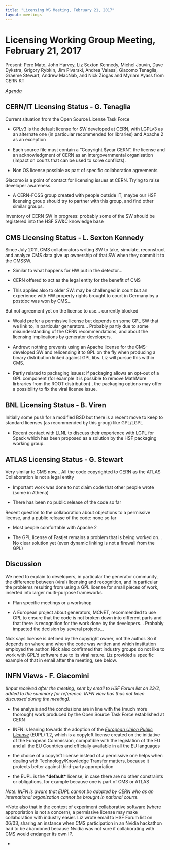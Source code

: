 ```yaml
---
title: "Licensing WG Meeting, February 21, 2017"
layout: meetings
---
```


# Licensing Working Group Meeting, February 21, 2017

Present: Pere Mato, John Harvey, Liz Sexton Kennedy, Michel Jouvin, Dave
Dykstra, Grigory Rybkin, Jim Pivarski, Andrea Valassi, Giacomo Tenaglia, Graeme
Stewart, Andrew MacNab, and Nick Ziogas and Myriam Ayass from CERN KT

[_Agenda_](http://indico.cern.ch/event/614901/)

## CERN/IT Licensing Status - G. Tenaglia

Current situation from the Open Source License Task Force

- GPLv3 is the default license for SW developed at CERN, with LGPLv3 as an
  alternate one (in particular recommended for libraries) and Apache 2 as an
  exception

- Each source file must contain a “Copyright $year CERN”, the license and an
  acknowledgment of CERN as an intergovernmental organisation (impact on courts
  that can be used to solve conflicts).

- Non OS license possible as part of specific collaboration agreements

Giacomo is a point of contact for licensing issues at CERN. Trying to raise
developer awareness.

- A CERN-FOSS group created with people outside IT, maybe our HSF licensing
  group should try to partner with this group, and find other similar groups.

Inventory of CERN SW in progress: probably some of the SW should be registered
into the HSF SW&C knowledge base

## CMS Licensing Status - L. Sexton Kennedy

Since July 2011, CMS collaborators writing SW to take, simulate, reconstruct and
analyze CMS data give up ownership of that SW when they commit it to the CMSSW.

- Similar to what happens for HW put in the detector…

- CERN offered to act as the legal entity for the benefit of CMS

- This applies also to older SW: may be challenged in court but an experience
  with HW property rights brought to court in Germany by a postdoc was won by
  CMS...

But not agreement yet on the license to use… currently blocked

- Would prefer a permissive license but depends on some GPL SW that we link to,
  in particular generators… Probably partly due to some misunderstanding of the
  CERN recommendations, and about the licensing implications by generator
  developers.

- Andrew: nothing prevents using an Apache license for the CMS-developed SW and
  relicensing it to GPL on the fly when producing a binary distribution linked
  against GPL libs. Liz will pursue this within CMS.

- Partly related to packaging issues: if packaging allows an opt-out of a GPL
  component (for example it is possible to remove MathMore lirbraries from the
  ROOT distribution) , the packaging options may offer a possibility to fix the
  viral license issue.

## BNL Licensing Status - B. Viren

Initially some push for a modified BSD but there is a recent move to keep to
standard licenses (as recommended by this group) like GPL/LGPL

- Recent contact with LLNL to discuss their experience with LGPL for Spack which
  has been proposed as a solution by the HSF packaging working group.

## ATLAS Licensing Status - G. Stewart

Very similar to CMS now… All the code copyrighted to CERN as the ATLAS
Collaboration is not a legal entity

- Important work was done to not claim code that other people wrote (some in
  Athena)

- There has been no public release of the code so far

Recent question to the collaboration about objections to a permissive license,
and a public release of the code: none so far

- Most people comfortable with Apache 2

- The GPL license of Fastjet remains a problem that is being worked on… No clear
  solution yet (even dynamic linking is not a firewall from the GPL)

## Discussion

We need to explain to developers, in particular the generator community, the
difference between (viral) licensing and recognition, and in particular the
problems resulting from using a GPL license for small pieces of work, inserted
into larger multi-purpose frameworks.

- Plan specific meetings or a workshop

- A European project about generators, MCNET, recommended to use GPL to ensure
  that the code is not broken down into different parts and that there is
  recognition for the work done by the developers… Probably impacted the
  decision by several projects...

Nick says license is defined by the copyright owner, not the author. So it
depends on where and when the code was written and which institution employed
the author. Nick also confirmed that industry groups do not like to work with
GPL’d software due to its viral nature. Liz provided a specific example of that
in email after the meeting, see below.

## INFN Views - F. Giacomini

_(Input received after the meeting, sent by email to HSF Forum list on 23/2,
added to the summary for reference. INFN view has thus not been discussed during
the meeting)._

- the analysis and the conclusions are in line with the (much more thorough)
  work produced by the Open Source Task Force established at CERN

- INFN is leaning towards the adoption of the
  [_European Union Public License_](https://joinup.ec.europa.eu/page/eupl)
  (EUPL) 1.2, which is a copyleft license created on the initiative of the
  European Commission, compatible with the legislation of the EU and all the EU
  Countries and officially available in all the EU languages
- the choice of a copyleft license instead of a permissive one helps when
  dealing with Technology/Knowledge Transfer matters, because it protects better
  against third-party appropriation
- the EUPL is the **\*default\*** license, in case there are no other
  constraints or obligations, for example because one is part of CMS or ATLAS

_Note: INFN is aware that EUPL cannot be adopted by CERN who as an international
organization cannot be brought in national courts._

\*Note also that in the context of experiment collaborative software (where
appropriation is not a concern), a permissive license may make collaboration
with industry easier. Liz wrote email to HSF Forum list on 06/03, sharing an
instance when CMS participation in an Nvidia hackathon had to be abandoned
because Nvidia was not sure if collaborating with CMS would endanger its own IP.

-
